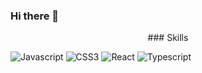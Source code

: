 ### Hi there 👋

<center>### Skills</center>

![Javascript](https://img.shields.io/badge/Javascript-f7df1e?style=flat-square&logo=Javascript&labelColor=black&color=black
 "Javasciprt logo") ![CSS3](https://img.shields.io/badge/CSS3-1572B6?style=flat-square&logo=CSS3&labelColor=black&color=black "CSS logo")  ![React](https://img.shields.io/badge/React-61DAFB?style=flat-square&logo=React&labelColor=black&color=black
 "React logo") ![Typescript](https://img.shields.io/badge/Typescript-3178C6?style=flat-square&logo=Typescript&labelColor=black&color=black
 "Typescript logo")

 
 

 







<!--
**sunwha/sunwha** is a ✨ _special_ ✨ repository because its `README.md` (this file) appears on your GitHub profile.

Here are some ideas to get you started:

- 🔭 I’m currently working on ...
- 🌱 I’m currently learning ...
- 👯 I’m looking to collaborate on ...
- 🤔 I’m looking for help with ...
- 💬 Ask me about ...
- 📫 How to reach me: ...
- 😄 Pronouns: ...
- ⚡ Fun fact: ...
-->
